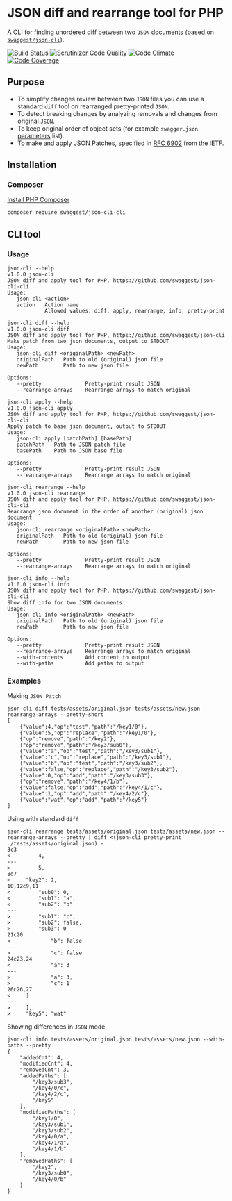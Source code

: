 # JSON diff and rearrange tool for PHP

A CLI for finding unordered diff between two `JSON` documents (based on [`swaggest/json-cli`](https://github.com/swaggest/json-cli)).

[![Build Status](https://travis-ci.org/swaggest/json-cli-cli.svg?branch=master)](https://travis-ci.org/swaggest/json-cli-cli)
[![Scrutinizer Code Quality](https://scrutinizer-ci.com/g/swaggest/json-cli-cli/badges/quality-score.png?b=master)](https://scrutinizer-ci.com/g/swaggest/json-cli-cli/?branch=master)
[![Code Climate](https://codeclimate.com/github/swaggest/json-cli-cli/badges/gpa.svg)](https://codeclimate.com/github/swaggest/json-cli-cli)
[![Code Coverage](https://scrutinizer-ci.com/g/swaggest/json-cli-cli/badges/coverage.png?b=master)](https://scrutinizer-ci.com/g/swaggest/json-cli-cli/code-structure/master/code-coverage)

## Purpose

 * To simplify changes review between two `JSON` files you can use a standard `diff` tool on rearranged pretty-printed `JSON`.
 * To detect breaking changes by analyzing removals and changes from original `JSON`.
 * To keep original order of object sets (for example `swagger.json` [parameters](https://swagger.io/docs/specification/describing-parameters/) list).
 * To make and apply JSON Patches, specified in [RFC 6902](http://tools.ietf.org/html/rfc6902) from the IETF.

## Installation

### Composer

[Install PHP Composer](https://getcomposer.org/doc/00-intro.md)

```bash
composer require swaggest/json-cli-cli
```

## CLI tool

### Usage

```
json-cli --help
v1.0.0 json-cli
JSON diff and apply tool for PHP, https://github.com/swaggest/json-cli-cli
Usage: 
   json-cli <action>
   action   Action name
            Allowed values: diff, apply, rearrange, info, pretty-print
```

```
json-cli diff --help
v1.0.0 json-cli diff
JSON diff and apply tool for PHP, https://github.com/swaggest/json-cli
Make patch from two json documents, output to STDOUT
Usage:
   json-cli diff <originalPath> <newPath>
   originalPath   Path to old (original) json file
   newPath        Path to new json file

Options:
   --pretty              Pretty-print result JSON
   --rearrange-arrays    Rearrange arrays to match original
```

```
json-cli apply --help
v1.0.0 json-cli apply
JSON diff and apply tool for PHP, https://github.com/swaggest/json-cli-cli
Apply patch to base json document, output to STDOUT
Usage:
   json-cli apply [patchPath] [basePath]
   patchPath   Path to JSON patch file
   basePath    Path to JSON base file

Options:
   --pretty              Pretty-print result JSON
   --rearrange-arrays    Rearrange arrays to match original
```

```
json-cli rearrange --help
v1.0.0 json-cli rearrange
JSON diff and apply tool for PHP, https://github.com/swaggest/json-cli-cli
Rearrange json document in the order of another (original) json document
Usage:
   json-cli rearrange <originalPath> <newPath>
   originalPath   Path to old (original) json file
   newPath        Path to new json file

Options:
   --pretty              Pretty-print result JSON
   --rearrange-arrays    Rearrange arrays to match original
```

```
json-cli info --help
v1.0.0 json-cli info
JSON diff and apply tool for PHP, https://github.com/swaggest/json-cli-cli
Show diff info for two JSON documents
Usage:
   json-cli info <originalPath> <newPath>
   originalPath   Path to old (original) json file
   newPath        Path to new json file

Options:
   --pretty              Pretty-print result JSON
   --rearrange-arrays    Rearrange arrays to match original
   --with-contents       Add content to output
   --with-paths          Add paths to output
```

### Examples

Making `JSON Patch`

```
json-cli diff tests/assets/original.json tests/assets/new.json --rearrange-arrays --pretty-short
[
    {"value":4,"op":"test","path":"/key1/0"},
    {"value":5,"op":"replace","path":"/key1/0"},
    {"op":"remove","path":"/key2"},
    {"op":"remove","path":"/key3/sub0"},
    {"value":"a","op":"test","path":"/key3/sub1"},
    {"value":"c","op":"replace","path":"/key3/sub1"},
    {"value":"b","op":"test","path":"/key3/sub2"},
    {"value":false,"op":"replace","path":"/key3/sub2"},
    {"value":0,"op":"add","path":"/key3/sub3"},
    {"op":"remove","path":"/key4/1/b"},
    {"value":false,"op":"add","path":"/key4/1/c"},
    {"value":1,"op":"add","path":"/key4/2/c"},
    {"value":"wat","op":"add","path":"/key5"}
]
```

Using with standard `diff`

```
json-cli rearrange tests/assets/original.json tests/assets/new.json --rearrange-arrays --pretty | diff <(json-cli pretty-print ./tests/assets/original.json) -
3c3
<         4,
---
>         5,
8d7
<     "key2": 2,
10,12c9,11
<         "sub0": 0,
<         "sub1": "a",
<         "sub2": "b"
---
>         "sub1": "c",
>         "sub2": false,
>         "sub3": 0
21c20
<             "b": false
---
>             "c": false
24c23,24
<             "a": 3
---
>             "a": 3,
>             "c": 1
26c26,27
<     ]
---
>     ],
>     "key5": "wat"
```

Showing differences in `JSON` mode

```
json-cli info tests/assets/original.json tests/assets/new.json --with-paths --pretty
{
    "addedCnt": 4,
    "modifiedCnt": 4,
    "removedCnt": 3,
    "addedPaths": [
        "/key3/sub3",
        "/key4/0/c",
        "/key4/2/c",
        "/key5"
    ],
    "modifiedPaths": [
        "/key1/0",
        "/key3/sub1",
        "/key3/sub2",
        "/key4/0/a",
        "/key4/1/a",
        "/key4/1/b"
    ],
    "removedPaths": [
        "/key2",
        "/key3/sub0",
        "/key4/0/b"
    ]
}
```
